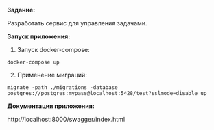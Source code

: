 **Задание:**

Разработать сервис для управления задачами.

**Запуск приложения:**

1. Запуск docker-compose:

`docker-compose up`

2. Применение миграций:

`migrate -path ./migrations -database postgres://postgres:mypass@localhost:5428/test?sslmode=disable up`

**Документация приложения:**

http://localhost:8000/swagger/index.html
